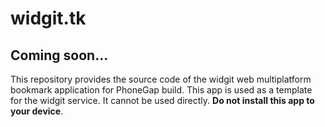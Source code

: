 # widgit.tk

## Coming soon...

This repository provides the source code of the widgit web multiplatform bookmark
application for PhoneGap build. This app is used as a template for the widgit service.
It cannot be used directly. **Do not install this app to your device**.

